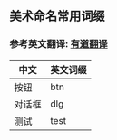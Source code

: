 ## 美术命名常用词缀
### 参考英文翻译: [有道翻译](http://fanyi.youdao.com/)

| 中文       |    英文词缀    |
| --------   |  -------- |
| 按钮       |       btn    |
| 对话框       |       dlg    |
|   测试     |       test    |
